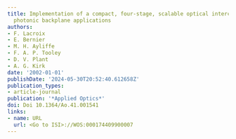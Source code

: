 ```yaml
---
title: Implementation of a compact, four-stage, scalable optical interconnect for
  photonic backplane applications
authors:
- F. Lacroix
- E. Bernier
- M. H. Ayliffe
- F. A. P. Tooley
- D. V. Plant
- A. G. Kirk
date: '2002-01-01'
publishDate: '2024-05-30T20:52:40.612658Z'
publication_types:
- article-journal
publication: '*Applied Optics*'
doi: Doi 10.1364/Ao.41.001541
links:
- name: URL
  url: <Go to ISI>://WOS:000174409900007
---
```

